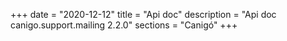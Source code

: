 +++
date        = "2020-12-12"
title       = "Api doc"
description = "Api doc canigo.support.mailing 2.2.0"
sections    = "Canigó"
+++